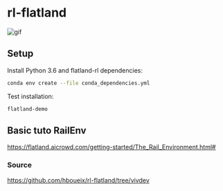 # rl-flatland

![gif](https://github.com/vivimouret29/mast1_ai/blob/main/reinforcement_learning/fil-rouge/rl-flatland/gif/flatland_agent_19.gif)

## Setup  
  
Install Python 3.6 and flatland-rl dependencies:  
```bash
conda env create --file conda_dependencies.yml
```  
  
Test installation:
```bash
flatland-demo
```

## Basic tuto RailEnv

https://flatland.aicrowd.com/getting-started/The_Rail_Environment.html#

### Source

https://github.com/hboueix/rl-flatland/tree/vivdev